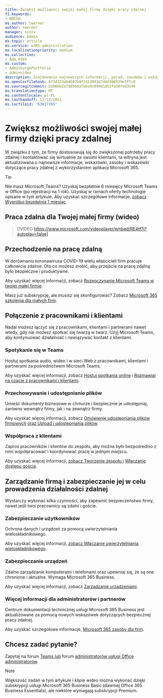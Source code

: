 ```yaml
---
title: Zwiększ możliwości swojej małej firmy dzięki pracy zdalnej
f1.keywords:
- NOCSH
ms.author: twerner
author: twerner
manager: scotv
audience: Admin
ms.topic: article
ms.service: o365-administration
ms.localizationpriority: medium
ms.collection:
- Adm_O365
ms.custom:
- AdminSurgePortfolio
- adminvideo
description: Znajdowanie najnowszych informacji, porad, zasobów i wskazówek dotyczących pracy zdalnej dla firm przy użyciu aplikacji Microsoft 365.
ms.openlocfilehash: 673d323a64687b9f2413993d7ddd386529e1ffc8
ms.sourcegitcommit: b1066b2a798568afdea9c09401d52fa38fe93546
ms.translationtype: MT
ms.contentlocale: pl-PL
ms.lasthandoff: 12/13/2021
ms.locfileid: "63017765"
---
```

# <a name="empower-your-small-business-with-remote-work"></a>Zwiększ możliwości swojej małej firmy dzięki pracy zdalnej

W związku z tym, że firmy dostosowują się do zwiększonej potrzeby pracy zdalnej i kontaktować się wirtualnie ze swoimi klientami, ta witryna jest aktualizowana o najnowsze informacje, wskazówki, zasoby i wskazówki dotyczące pracy zdalnej z wykorzystaniem aplikacji Microsoft 365.

> [!TIP]
> Nie masz Microsoft_Teams? Uzyskaj bezpłatnie 6 miesięcy Microsoft Teams w Office (po rejestracji na 1 rok). Uzyskaj w ramach oferty technologie opisane w tym artykule. Aby uzyskać szczegółowe informacje, [zobacz Wypróbuj bezpłatnie 1 miesiąc](https://aka.ms/SMBTeamsOffer).

## <a name="remote-work-for-your-small-business-video"></a>Praca zdalna dla Twojej małej firmy (wideo)

> [!VIDEO https://www.microsoft.com/videoplayer/embed/RE4tf7i?autoplay=false]

## <a name="transitioning-to-a-remote-workforce"></a>Przechodzenie na pracę zdalną

W dorównaniu koronawirusa COVID-19 wielu właścicieli firm pracuje całkowicie zdalnie. Oto co możesz zrobić, aby przejście na pracę zdalną było bezpieczne i produktywne.

Aby uzyskać więcej informacji, zobacz [Rozpoczynanie Microsoft Teams w twojej małej firmie](https://support.microsoft.com/office/6723dc43-dbc0-46e6-af49-8a2d1c5cb937).

Masz już subskrypcję, ale musisz się skonfigurować? Zobacz [Microsoft 365 szkolenia dla małych firm](../../business-video/index.yml).

## <a name="connect-with-employees-and-customers"></a>Połączenie z pracownikami i klientami

Nadal możesz łączyć się z pracownikami, klientami i partnerami nawet wtedy, gdy nie możesz spotkać się twarzą w twarz. Użyj Microsoft Teams, aby kontynuować działalność i nawiązywać kontakt z klientami.

### <a name="meet-up-in-teams"></a>Spotykanie się w Teams

Hostuj spotkania audio, wideo i w sieci Web z pracownikami, klientami i partnerami za pośrednictwem Microsoft Teams.

Aby uzyskać więcej informacji, zobacz [Hostuj spotkania online](https://support.microsoft.com/office/65748808-a403-462c-a6e1-b169e5bc6c92) i [Rozmawiaj na czacie z pracownikami i klientami](https://support.microsoft.com/office/65748808-a403-462c-a6e1-b169e5bc6c92).

### <a name="store-and-share-files"></a>Przechowywanie i udostępnianie plików

Umieść dokumenty biznesowe w chmurze i bezpiecznie je udostępniaj, zarówno wewnątrz firmy, jak i na zewnątrz firmy.

Aby uzyskać więcej informacji, zobacz [Omówienie udostępniania plików firmowych](../../business-video/overview-file-sharing.md) [oraz Upload i udostępniania plików](https://support.microsoft.com/office/upload-and-share-files-57b669db-678e-424e-b0a0-15d19215cb12).

### <a name="collaborate-with-customers"></a>Współpraca z klientami

Zaproś pracowników i klientów do zespołu, aby można było bezpośrednio z nimi współpracować i koordynować pracę w jednym miejscu.

Aby uzyskać więcej informacji, [zobacz Tworzenie zespołu i](https://support.microsoft.com/office/fccb4fa6-f864-4508-bdde-256e7384a14f) [Włączanie dostępu gościa](/MicrosoftTeams/guest-access).

## <a name="manage-and-secure-your-business-to-run-remotely"></a>Zarządzanie firmą i zabezpieczanie jej w celu prowadzenia działalności zdalnej

Wystarczy wykonać kilka czynności, aby zapewnić bezpieczeństwo firmy, nawet jeśli twoi pracownicy są zdalni i goście.

### <a name="secure-your-users"></a>Zabezpieczanie użytkowników

Ochrona danych i urządzeń za pomocą uwierzytelniania wieloskładnikowego.

Aby uzyskać więcej informacji, [zobacz Włączanie uwierzytelniania wieloskładnikowego](../security-and-compliance/set-up-multi-factor-authentication.md).

### <a name="secure-your-devices"></a>Zabezpieczanie urządzeń

Zdalne zarządzanie komputerami i telefonami oraz upewniaj się, że są one chronione i aktualne. Wymaga Microsoft 365 Business.

Aby uzyskać więcej informacji, zobacz [Zarządzanie urządzeniami](../../business-video/secure-win-10-pro-devices.md).

### <a name="more-for-admins-and-partners"></a>Więcej informacji dla administratorów i partnerów

Centrum dokumentacji technicznej usługi Microsoft 365 Business jest aktualizowane za pomocą nowych wskazówek dotyczących bezpiecznej pracy zdalnej.

Aby uzyskać szczegółowe informacje, [Microsoft 365 zasoby dla firm](/microsoft-365/business).

## <a name="need-to-ask-a-question"></a>Chcesz zadać pytanie?

Zapytaj na forum [Teams lub](https://answers.microsoft.com/msteams/forum) forum [administratorów usługi Office administratorów](https://answers.microsoft.com).

> [!NOTE]
> Większość zadań w tym artykule i klipie wideo można wykonać dzięki subskrypcji usługi Microsoft 365 Business Basic (dawniej Office 365 Business Essentials), ale niektóre wymagają subskrypcji Premium.
